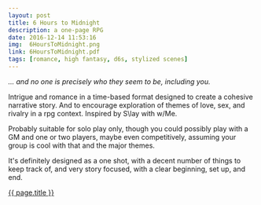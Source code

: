 ```yaml
---
layout: post
title: 6 Hours to Midnight
description: a one-page RPG
date: 2016-12-14 11:53:16
img:  6HoursToMidnight.png
link: 6HoursToMidnight.pdf
tags: [romance, high fantasy, d6s, stylized scenes]
---
```


*... and no one is precisely who they seem to be, including you.*

Intrigue and romance in a time-based format designed to create a cohesive narrative story. And to encourage exploration of themes of love, sex, and rivalry in a rpg context. Inspired by S\lay with w/Me.

Probably suitable for solo play only, though you could possibly play with a GM and one or two players, maybe even competitively, assuming your group is cool with that and the major themes.

It's definitely designed as a one shot, with a decent number of things to keep track of, and very story focused, with a clear beginning, set up, and end.

<div class="img_row">
	<a href="{{ site.baseurl }}/pdf/{{ page.link }}"><img class="col three" src="{{ site.baseurl }}/img/{{ page.img}}" alt="" title="{{ page.title }}"/></a>
</div>
<div class="col three caption">
	<a href="{{ site.baseurl }}/pdf/{{ link }}">{{ page.title }}</a>
</div>
